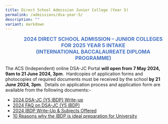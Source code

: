 ```yaml
---
title: Direct School Admission Junior College (Year 5)
permalink: /admissions/dsa-year-5/
description: ""
variant: markdown
---
```

<p align="center" style="margin-left: 36.0pt; text-align: center;" class="x_MsoNormal"><strong><span style="font-size: 12.0pt; color: #4472c4;">2024 DIRECT SCHOOL ADMISSION – JUNIOR COLLEGES</span></strong><br>
<strong><span style="font-size: 12.0pt; color: #4472c4;">FOR 2025 YEAR 5 INTAKE</span></strong><br>
<strong><span style="font-size: 12.0pt; color: #4472c4;">(INTERNATIONAL BACCALAUREATE DIPLOMA PROGRAMME)</span></strong></p>
<p>The ACS (Independent) online DSA-JC Portal <strong>will open from 7 May 2024, 9am to 21 June 2024, 3pm</strong>.&nbsp; Hardcopies of application forms and photocopies of required documents must be received by the school <strong>by 21 June 2024, 3pm</strong>.&nbsp; Details on application process and application form are available from the following documents:-&nbsp;</p>
<ul>
<li><a href="/files/Admissions/2024_DSA_JC__Y5__Write_up.pdf">2024 DSA-JC (Y5 IBDP) Write-up</a></li>
<li><a href="/files/2024_FAQ_on_DSA_JC__Y5_.pdf">2024 FAQ on DSA-JC (Y5 IBDP)</a></li>
<li><a href="/files/2024_IBDP_Write_up_and__Subjects_Offered.pdf">2024 IBDP Write-Up &amp; Subjects Offered</a></li>
<li><a href="/files/10_reasons_why_IBDP_is_ideal_preparation_for_University1.pdf">10 Reasons why the IBDP is ideal preparation for University</a></li>
</ul>